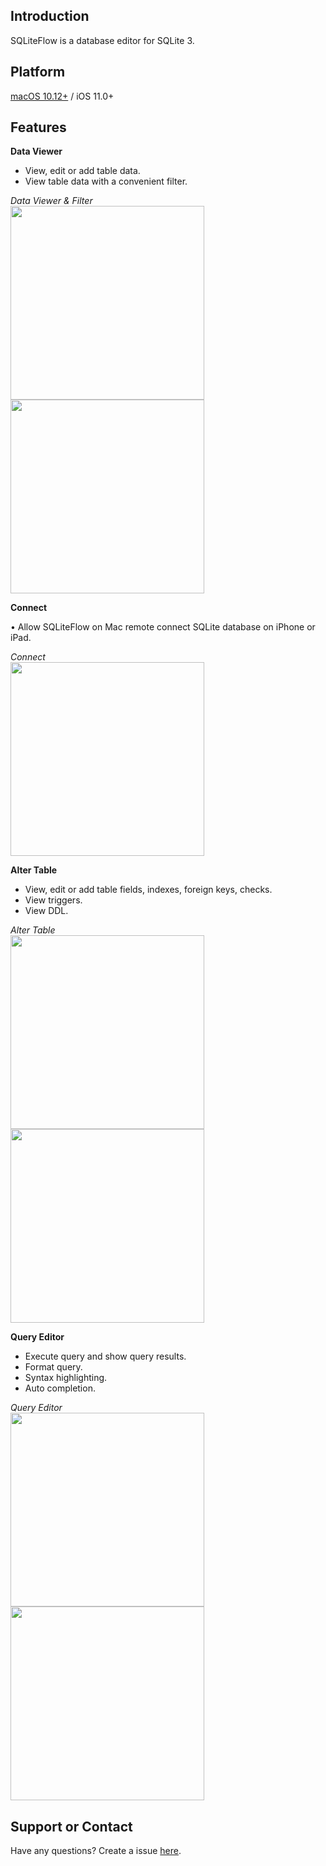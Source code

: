 ## Introduction
SQLiteFlow is a database editor for SQLite 3.

## Platform
[macOS 10.12+](/) / iOS 11.0+

## Features

**Data Viewer**

- View, edit or add table data.
- View table data with a convenient filter.

*Data Viewer & Filter*
<br/>
<img src="iOS/DataView.png" width="310">
<img src="iOS/Filter.png" width="310">

**Connect**

• Allow SQLiteFlow on Mac remote connect SQLite database on iPhone or iPad.

*Connect*
<br/>
<img src="iOS/Connect.png" width="310">

**Alter Table**

- View, edit or add table fields, indexes, foreign keys, checks.
- View triggers.
- View DDL.

*Alter Table*
<br/>
<img src="iOS/AlterTable.png" width="310">
<img src="iOS/AlterField.png" width="310">

**Query Editor**

- Execute query and show query results.
- Format query.
- Syntax highlighting.
- Auto completion.

*Query Editor*
<br/>
<img src="iOS/QueryEditor.png" width="310">
<img src="iOS/QueryResult.png" width="310">

## Support or Contact

Have any questions? Create a issue [here](https://github.com/SQLiteFlow/SQLiteFlow-Issues/issues).
